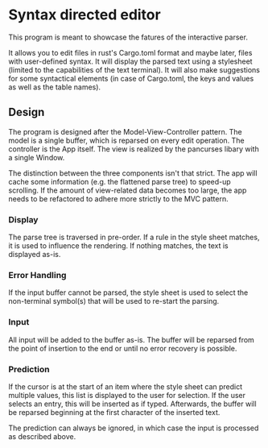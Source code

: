 # Syntax directed editor

This program is meant to showcase the fatures of the interactive parser.

It allows you to edit files in rust's Cargo.toml format and maybe later, files
with user-defined syntax. It will display the parsed text using a stylesheet
(limited to the capabilities of the text terminal). It will also make
suggestions for some syntactical elements (in case of Cargo.toml, the keys and
values as well as the table names).

## Design

The program is designed after the Model-View-Controller pattern. The model is a
single buffer, which is reparsed on every edit operation. The controller is the
App itself. The view is realized by the pancurses libary with a single Window.

The distinction between the three components isn't that strict. The app will
cache some information (e.g. the flattened parse tree) to speed-up scrolling.
If the amount of view-related data becomes too large, the app needs to be
refactored to adhere more strictly to the MVC pattern.

### Display

The parse tree is traversed in pre-order. If a rule in the style sheet matches,
it is used to influence the rendering. If nothing matches, the text is
displayed as-is.

### Error Handling

If the input buffer cannot be parsed, the style sheet is used to select the
non-terminal symbol(s) that will be used to re-start the parsing.

### Input

All input will be added to the buffer as-is. The buffer will be reparsed from
the point of insertion to the end or until no error recovery is possible.

### Prediction

If the cursor is at the start of an item where the style sheet can predict multiple values,
this list is displayed to the user for selection. If the user selects an entry,
this will be inserted as if typed. Afterwards, the buffer will be reparsed
beginning at the first character of the inserted text.

The prediction can always be ignored, in which case the input is processed as
described above.
